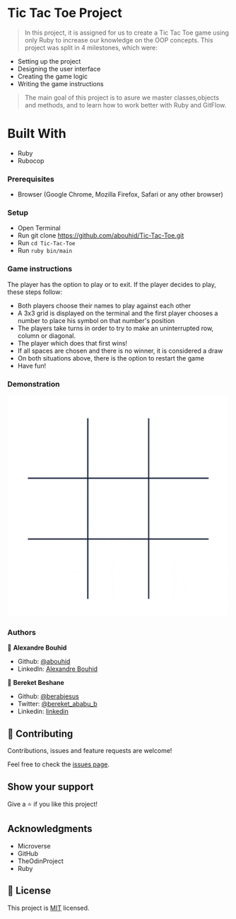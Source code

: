 # Tic Tac Toe Project

> In this project, it is assigned for us to create a Tic Tac Toe game using only Ruby to increase our knowledge on the OOP concepts. 
This project was split in 4 milestones, which were:
- Setting up the project
- Designing the user interface
- Creating the game logic
- Writing the game instructions

> The main goal of this project is to asure we master classes,objects and methods, and to learn how to work better with Ruby and GitFlow.

# Built With

- Ruby
- Rubocop

### Prerequisites

- Browser (Google Chrome, Mozilla Firefox, Safari or any other browser)

### Setup
- Open Terminal
- Run git clone https://github.com/abouhid/Tic-Tac-Toe.git
- Run `cd Tic-Tac-Toe`
- Run `ruby bin/main`

### Game instructions
  The player has the option to play or to exit. If the player decides to play, these steps follow:
- Both players choose their names to play against each other
- A 3x3 grid is displayed on the terminal and the first player chooses a number to place his symbol on that number's position
- The players take turns in order to try to make an uninterrupted row, column or diagonal.
- The player which does that first wins!
- If all spaces are chosen and there is no winner, it is considered a draw
- On both situations above, there is the option to restart the game
- Have fun!

### Demonstration

<!-- ![Example](Example.gif) -->
<img src="./Example.gif" width="500" height="500" />

### Authors

👤 **Alexandre Bouhid**

- Github: [@abouhid](https://github.com/abouhid)
- LinkedIn: [Alexandre Bouhid](https://www.linkedin.com/in/alexandrebouhid/)


👤 **Bereket Beshane**

- Github: [@berabjesus](https://github.com/Berabjesus)
- Twitter: [@bereket_ababu_b](https://twitter.com/bereket_ababu_b)
- Linkedin: [linkedin](https://www.linkedin.com/in/bereket-beshane-a1b75a1a9/)

## 🤝 Contributing

Contributions, issues and feature requests are welcome!

Feel free to check the [issues page](https://github.com/abouhid/Tic-Tac-Toe/issues).

## Show your support

Give a ⭐️ if you like this project!

## Acknowledgments

- Microverse
- GitHub
- TheOdinProject
- Ruby

## 📝 License

This project is [MIT](lic.url) licensed.
